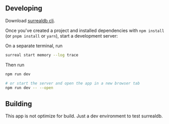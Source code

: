 ## Developing

Download [surrealdb cli](https://surrealdb.com/docs/installation).

Once you've created a project and installed dependencies with `npm install` (or `pnpm install` or `yarn`), start a development server:

On a separate terminal, run
```bash
surreal start memory --log trace
```
Then run
```bash
npm run dev

# or start the server and open the app in a new browser tab
npm run dev -- --open
```

## Building

This app is not optimize for build. Just a dev environment to test surrealdb.